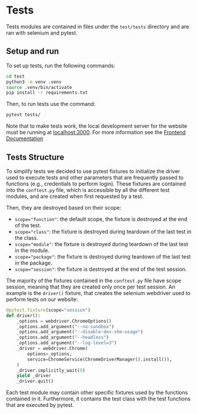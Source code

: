 # Tests
Tests modules are contained in files under the ```test/tests``` directory and are ran with selenium and pytest.

## Setup and run
To set up tests, run the following commands:
```bash
cd test
python3 -m venv .venv
source .venv/bin/activate
pip install -r requirements.txt
```

Then, to run tests use the command:
```bash
pytest tests/
```

Note that to make tests work, the local development server for the website must be running at [localhost:3000](localhost:3000). For more information see the [Frontend Documentation](https://github.com/scam-masters/test-quests/blob/main/documentation/frontend.md)

## Tests Structure
To simplify tests we decided to use pytest fixtures to initialize the driver used to execute tests and other parameters that are frequently passed to functions (e.g., credentials to perform login). 
These fixtures are contained into the `conftest.py` file, which is accessible by all the different test modules, and are created when first requested by a test. 

Then, they are destroyed based on their scope:
- `scope="function"`: the default scope, the fixture is destroyed at the end of the test.
- `scope="class"`: the fixture is destroyed during teardown of the last test in the class.
- `scope="module"`: the fixture is destroyed during teardown of the last test in the module.
- `scope="package"`: the fixture is destroyed during teardown of the last test in the package.
- `scope="session"`: the fixture is destroyed at the end of the test session.

The majority of the fixtures contained in the `conftest.py` file have scope session, meaning that they are created only once per test session. An example is the `driver()` fixture, that creates the selenium webdriver used to perform tests on our website:

```python
@pytest.fixture(scope="session")
def driver():
    _options = webdriver.ChromeOptions()
    _options.add_argument("--no-sandbox")
    _options.add_argument("--disable-dev-shm-usage")
    _options.add_argument("--headless")
    _options.add_argument("--log-level=3")
    _driver = webdriver.Chrome(
        options=_options,
        service=ChromeService(ChromeDriverManager().install()),
    )
    _driver.implicitly_wait(5)
    yield _driver
    _driver.quit()
```

Each test module may contain other specific fixtures used by the functions contained in it. Furthermore, it contains the test class with the test functions that are executed by pytest. 